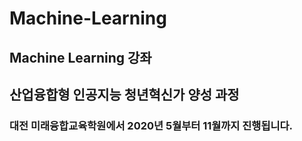 # Machine-Learning
## Machine Learning 강좌

## 산업융합형 인공지능 청년혁신가 양성 과정 

### 대전 미래융합교육학원에서 2020년 5월부터 11월까지 진행됩니다.
